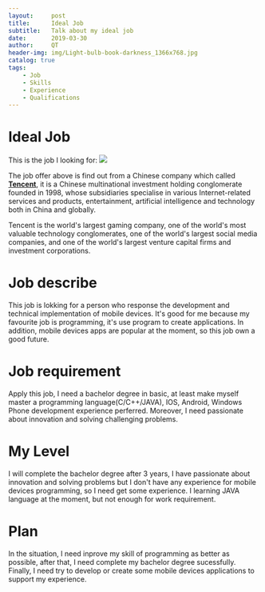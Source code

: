 ```yaml
---
layout:     post
title:      Ideal Job
subtitle:   Talk about my ideal job
date:       2019-03-30
author:     QT
header-img: img/Light-bulb-book-darkness_1366x768.jpg 
catalog: true
tags:
    - Job
    - Skills
    - Experience 
    - Qualifications
---
```



# Ideal Job

This is the job I looking for:
![](https://ws3.sinaimg.cn/large/006tKfTcly1g1m7zs83ndj31hc0o77aw.jpg)

The job offer above is find out from a Chinese company which called [**Tencent**](https://join.qq.com/post.php?post=103&pid=1), it is a Chinese multinational investment holding conglomerate founded in 1998, whose subsidiaries specialise in various Internet-related services and products, entertainment, artificial intelligence and technology both in China and globally. 

Tencent is the world's largest gaming company, one of the world's most valuable technology conglomerates, one of the world's largest social media companies, and one of the world's largest venture capital firms and investment corporations.

# Job describe

This job is lokking for a person who response the development and technical implementation of mobile devices. It's good for me because my favourite job is programming, it's use program to create applications. In addition, mobile devices apps are popular at the moment, so this job own a good future.

# Job requirement

Apply this job, I need a bachelor degree in basic, at least make myself master a programming language(C/C++/JAVA), IOS, Android, Windows Phone development experience perferred. Moreover, I need passionate about innovation and solving challenging problems.

# My Level

I will complete the bachelor degree after 3 years, I have passionate about innovation and solving problems but I don't have any experience for mobile devices programming, so I need get some experience. I learning JAVA language at the moment, but not enough for work requirement. 

# Plan

In the situation, I  need inprove my skill of programming as better as possible, after that, I need complete my bachelor degree sucessfully. Finally, I need try to develop or create some mobile devices applications to support my experience.



